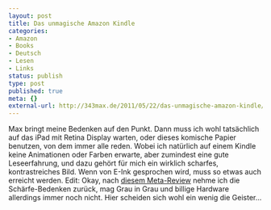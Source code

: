 ```yaml
---
layout: post
title: Das unmagische Amazon Kindle
categories:
- Amazon
- Books
- Deutsch
- Lesen
- Links
status: publish
type: post
published: true
meta: {}
external-url: http://343max.de/2011/05/22/das-unmagische-amazon-kindle/
---
```

Max bringt meine Bedenken auf den Punkt. Dann muss ich wohl tatsächlich auf das iPad mit Retina Display warten, oder dieses komische Papier benutzen, von dem immer alle reden. Wobei ich natürlich auf einem Kindle keine Animationen oder Farben erwarte, aber zumindest eine gute Leseerfahrung, und dazu gehört für mich ein wirklich scharfes, kontrastreiches Bild. Wenn von E-Ink gesprochen wird, muss so etwas auch erreicht werden.
Edit: Okay, nach [diesem Meta-Review](http://www.futuretune.de/2011/05/kindle/) nehme ich die Schärfe-Bedenken zurück, mag Grau in Grau und billige Hardware allerdings immer noch nicht. Hier scheiden sich wohl ein wenig die Geister...
